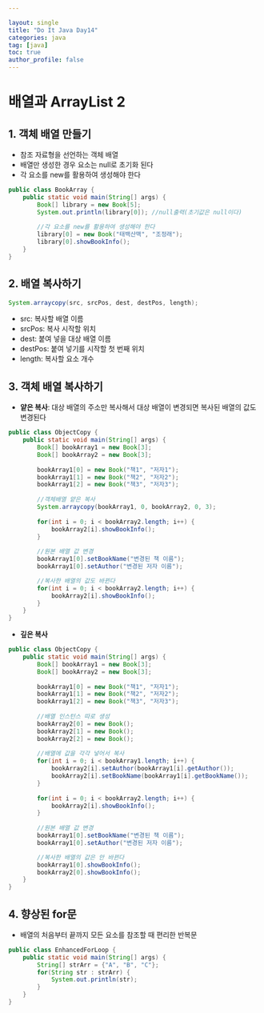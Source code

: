 ```yaml
---

layout: single
title: "Do It Java Day14"
categories: java
tag: [java]
toc: true
author_profile: false 
---
```

# 배열과 ArrayList 2

## 1. 객체 배열 만들기

* 참조 자료형을 선언하는 객체 배열
* 배열만 생성한 경우 요소는 null로 초기화 된다
* 각 요소를 new를 활용하여 생성해야 한다

```java
public class BookArray {
	public static void main(String[] args) {
		Book[] library = new Book[5];
		System.out.println(library[0]); //null출력(초기값은 null이다)
		
		//각 요소를 new를 활용하여 생성해야 한다
		library[0] = new Book("태백산맥", "조정래");
		library[0].showBookInfo();
	}
}
```



## 2. 배열 복사하기

```java
System.arraycopy(src, srcPos, dest, destPos, length);
```

* src: 복사할 배열 이름
* srcPos: 복사 시작할 위치
* dest: 붙여 넣을 대상 배열 이름
* destPos: 붙여 넣기를 시작할 첫 번째 위치
* length: 복사할 요소 개수



## 3. 객체 배열 복사하기

* **얕은 복사**: 대상 배열의 주소만 복사해서 대상 배열이 변경되면 복사된 배열의 값도 변경된다

```java
public class ObjectCopy {
	public static void main(String[] args) {
		Book[] bookArray1 = new Book[3];
		Book[] bookArray2 = new Book[3];
		
		bookArray1[0] = new Book("책1", "저자1");
		bookArray1[1] = new Book("책2", "저자2");
		bookArray1[2] = new Book("책3", "저자3");
		
		//객체배열 얕은 복사
		System.arraycopy(bookArray1, 0, bookArray2, 0, 3);
		
		for(int i = 0; i < bookArray2.length; i++) {
			bookArray2[i].showBookInfo();
		}
		
		//원본 배열 값 변경
		bookArray1[0].setBookName("변경된 책 이름");
		bookArray1[0].setAuthor("변경된 저자 이름");

		//복사한 배열의 값도 바뀐다
		for(int i = 0; i < bookArray2.length; i++) {
			bookArray2[i].showBookInfo();
		}
	}
}
```

* **깊은 복사**

```java
public class ObjectCopy {
	public static void main(String[] args) {
		Book[] bookArray1 = new Book[3];
		Book[] bookArray2 = new Book[3];
		
		bookArray1[0] = new Book("책1", "저자1");
		bookArray1[1] = new Book("책2", "저자2");
		bookArray1[2] = new Book("책3", "저자3");
		
		//배열 인스턴스 따로 생성
		bookArray2[0] = new Book();
		bookArray2[1] = new Book();
		bookArray2[2] = new Book();
		
		//배열에 값을 각각 넣어서 복사
		for(int i = 0; i < bookArray1.length; i++) {
			bookArray2[i].setAuthor(bookArray1[i].getAuthor());
			bookArray2[i].setBookName(bookArray1[i].getBookName());
		}
		
		for(int i = 0; i < bookArray2.length; i++) {
			bookArray2[i].showBookInfo();
		}
		
		//원본 배열 값 변경
		bookArray1[0].setBookName("변경된 책 이름");
		bookArray1[0].setAuthor("변경된 저자 이름");

		//복사한 배열의 값은 안 바뀐다
		bookArray1[0].showBookInfo();
		bookArray2[0].showBookInfo();
	}
}
```



## 4. 향상된 for문

* 배열의 처음부터 끝까지 모든 요소를 참조할 때 편리한 반복문

```java
public class EnhancedForLoop {
	public static void main(String[] args) {
		String[] strArr = {"A", "B", "C"};
		for(String str : strArr) {
			System.out.println(str);
		}
	}
}
```

